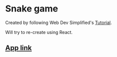 # Snake game  

Created by following Web Dev Simplified's [Tutorial](https://www.youtube.com/watch?v=QTcIXok9wNY&ab_channel=WebDevSimplified).  

Will try to re-create using React.  

## [App link](https://mayorbcode.github.io/snake-game/)  